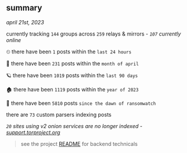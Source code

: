
## summary
_april 21st, 2023_

currently tracking `144` groups across `259` relays & mirrors - _`107` currently online_

⏲ there have been `1` posts within the `last 24 hours`

🦈 there have been `231` posts within the `month of april`

🪐 there have been `1019` posts within the `last 90 days`

🏚 there have been `1119` posts within the `year of 2023`

🦕 there have been `5810` posts `since the dawn of ransomwatch`

there are `73` custom parsers indexing posts

_`20` sites using v2 onion services are no longer indexed - [support.torproject.org](https://support.torproject.org/onionservices/v2-deprecation/)_

> see the project [README](https://github.com/joshhighet/ransomwatch#ransomwatch--) for backend technicals
